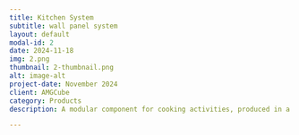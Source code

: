 ```yaml
---
title: Kitchen System
subtitle: wall panel system
layout: default
modal-id: 2
date: 2024-11-18
img: 2.png
thumbnail: 2-thumbnail.png
alt: image-alt
project-date: November 2024
client: AMGCube
category: Products
description: A modular component for cooking activities, produced in a factory and assembled on-site. It includes integrated cabinets, stoves, range hoods, and pipelines. Made of calcium silicate, a non-combustible Class A material, it offers high strength, stability, and resistance to deformation. It provides excellent thermal insulation, soundproofing (≈22dB), and supports recyclable, eco-friendly materials. Various surface finishes are available to suit different design styles.

---
```

